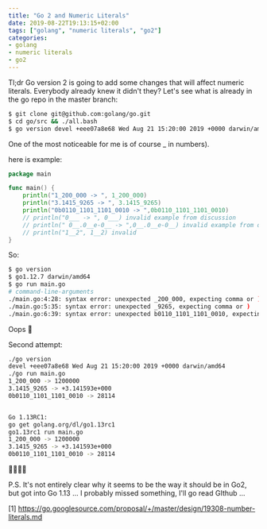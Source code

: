 ```yaml
---
title: "Go 2 and Numeric Literals"
date: 2019-08-22T19:13:15+02:00
tags: ["golang", "numeric literals", "go2"]
categories:
- golang
- numeric literals
- go2
---
```


Tl;dr Go version 2 is going to add some changes that will affect numeric literals. Everybody already knew it didn't they?
Let's see what is already in the go repo in the master branch:

```bash
$ git clone git@github.com:golang/go.git
$ cd go/src && ./all.bash
$ go version devel +eee07a8e68 Wed Aug 21 15:20:00 2019 +0000 darwin/amd64
```
One of the most noticeable for me is of course _ in numbers).

here is example:

```go
package main

func main() {
    println("1_200_000 -> ", 1_200_000)
    println("3.1415_9265 -> ", 3.1415_9265)
    println("0b0110_1101_1101_0010 -> ",0b0110_1101_1101_0010)
    // println("0___ -> ", 0___) invalid example from discussion
    // println(" 0__.0__e-0__ -> ",0__.0__e-0__) invalid example from discussion
    // println("1__2", 1__2) invalid
}
```

So:

```bash
$ go version
$ go1.12.7 darwin/amd64
$ go run main.go
# command-line-arguments
./main.go:4:28: syntax error: unexpected _200_000, expecting comma or )
./main.go:5:35: syntax error: unexpected _9265, expecting comma or )
./main.go:6:39: syntax error: unexpected b0110_1101_1101_0010, expecting comma or )
```

Oops 😬


Second attempt:
```bash
./go version
devel +eee07a8e68 Wed Aug 21 15:20:00 2019 +0000 darwin/amd64
./go run main.go
1_200_000 -> 1200000
3.1415_9265 -> +3.141593e+000
0b0110_1101_1101_0010 -> 28114


Go 1.13RC1:
go get golang.org/dl/go1.13rc1
go1.13rc1 run main.go
1_200_000 -> 1200000
3.1415_9265 -> +3.141593e+000
0b0110_1101_1101_0010 -> 28114
```

🎉🎉🎉🎉

P.S. It's not entirely clear why it seems to be the way it should be in Go2, but got into Go 1.13 ... I probably missed something, I'll go read GIthub ...

[1] https://go.googlesource.com/proposal/+/master/design/19308-number-literals.md
